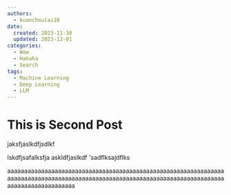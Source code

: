 ```yaml
---
authors:
  - kuanchoulai10
date:
  created: 2023-11-30
  updated: 2023-12-01
categories:
  - Wow
  - Hahaha
  - Search
tags:
  - Machine Learning
  - Deep Learning
  - LLM
---
```

# This is Second Post

jaksfjaslkdfjsdlkf

lskdfjsafalksfja
askldfjaslkdf
'sadflksajdflks

<!-- more -->
aaaaaaaaaaaaaaaaaaaaaaaaaaaaaaaaaaaaaaaaaaaaaaaaaaaaaaaaaaaaaaaaaaaaaaaaaaaaaaaaaaaaaaaaaaaaaaaaaaaaaaaaaaaaaaaaaaaaaaaaaaaaaaaaaaaaaaaaaaaaaaaaaaaa